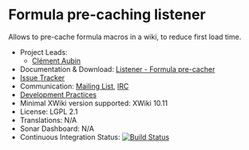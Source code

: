 # Formula pre-caching listener

Allows to pre-cache formula macros in a wiki, to reduce first load time.

* Project Leads:
  * [Clément Aubin](http://www.xwiki.org/xwiki/bin/view/XWiki/caubin)
* Documentation & Download: [Listener - Formula pre-cacher](https://extensions.xwiki.org/xwiki/bin/view/Extension/Listener%20-%20Formula%20pre-cacher/)
* [Issue Tracker](http://jira.xwiki.org/browse/FPLISTEN)
* Communication: [Mailing List](http://dev.xwiki.org/xwiki/bin/view/Community/MailingLists), [IRC](http://dev.xwiki.org/xwiki/bin/view/Community/IRC)
* [Development Practices](http://dev.xwiki.org)
* Minimal XWiki version supported: XWiki 10.11
* License: LGPL 2.1
* Translations: N/A
* Sonar Dashboard: N/A
* Continuous Integration Status: [![Build Status](https://ci.xwiki.org/view/Contrib/job/XWiki%20Contrib/job/listener-formula-pre-cacher/job/master/badge/icon)](https://ci.xwiki.org/view/Contrib/job/XWiki%20Contrib/job/listener-formula-pre-cacher/job/master/)
